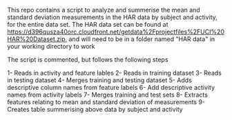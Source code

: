 This repo contains a script to analyze and summerise the mean and standard deviation measurements in the HAR data by subject and activity, for the entire data set. The HAR data set can be found at https://d396qusza40orc.cloudfront.net/getdata%2Fprojectfiles%2FUCI%20HAR%20Dataset.zip, and will need to be in a folder named "HAR data" in your working directory to work

The script is commented, but follows the following steps

1- Reads in activity and feature lables
2- Reads in training dataset
3- Reads in testing dataset
4- Merges training and testing dataset
5- Adds descriptive column names from feature labels
6- Add descriptive activity names from activity labels
7- Merges training and test sets
8- Extracts features relating to mean and standard deviation of measurements
9- Creates table summerising above data by subject and activity